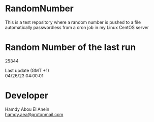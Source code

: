 # RandomNumber    
This is a test repository where a random number is pushed to a file automatically passwordless from a cron job in my Linux CentOS server    
# Random Number of the last run   
25344
      
Last update (GMT +1)    
04/26/23 04:00:01
# Developer    
Hamdy Abou El Anein   
hamdy.aea@protonmail.com
